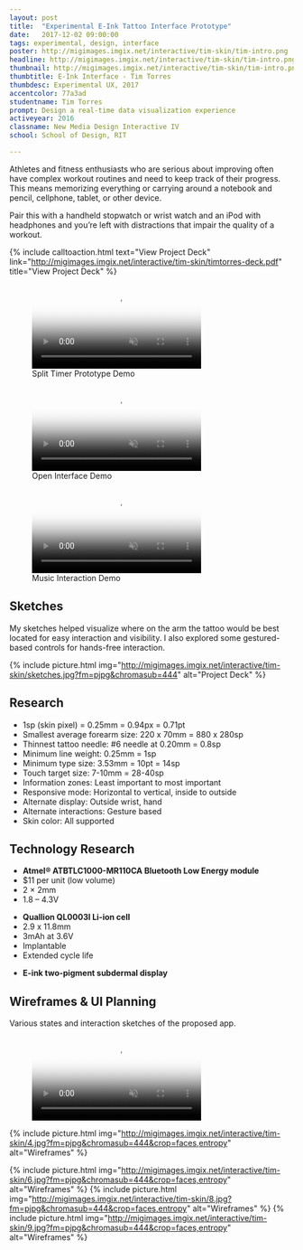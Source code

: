 ```yaml
---
layout: post
title:  "Experimental E-Ink Tattoo Interface Prototype"
date:   2017-12-02 09:00:00
tags: experimental, design, interface
poster: http://migimages.imgix.net/interactive/tim-skin/tim-intro.png
headline: http://migimages.imgix.net/interactive/tim-skin/tim-intro.png?fm=pjpg&h=400&fit=crop&crop=fp&fp-y=.46&auto=format
thumbnail: http://migimages.imgix.net/interactive/tim-skin/tim-intro.png?fit=crop&fm=pjpg&q=85&chromasub=444
thumbtitle: E-Ink Interface - Tim Torres
thumbdesc: Experimental UX, 2017
accentcolor: 77a3ad
studentname: Tim Torres
prompt: Design a real-time data visualization experience
activeyear: 2016
classname: New Media Design Interactive IV
school: School of Design, RIT

---
```


<section>
<p>Athletes and fitness enthusiasts who are serious about improving often have complex workout routines and need to keep track of their progress. This means memorizing everything or carrying around a notebook and pencil, cellphone, tablet, or other device.

Pair this with a handheld stopwatch or wrist watch and an iPod with headphones and you’re left with distractions that impair the quality of a workout.</p>

{% include calltoaction.html text="View Project Deck" link="http://migimages.imgix.net/interactive/tim-skin/timtorres-deck.pdf" title="View Project Deck" %}

<figure class="fullsize">
<video preload="none" poster="{{ page.poster }}?fm=pjpg&w=1074&h=604&fit=crop&blend=dd{{ page.accentcolor }}&bm=normal&sat=-100&q=50" autoplay muted loop playsinline controls src="../../../media/skin/final2.mp4">
	<source src="../../../media/skin/final2.mp4" type="video/mp4">
</video>
<figcaption>
	Split Timer Prototype Demo
</figcaption>
</figure>

<figure class="fullsize">
<video preload="none" poster="{{ page.poster }}?fm=pjpg&w=1074&h=604&fit=crop&blend=dd{{ page.accentcolor }}&bm=normal&sat=-100&q=50" autoplay muted loop playsinline controls src="../../../media/skin/i1_web.mp4">
	<source src="../../../media/skin/i1_web.mp4" type="video/mp4">
</video>
<figcaption>
	Open Interface Demo
</figcaption>
</figure>

<figure class="fullsize">
<video preload="none" poster="{{ page.poster }}?fm=pjpg&w=1074&h=604&fit=crop&blend=dd{{ page.accentcolor }}&bm=normal&sat=-100&q=50" autoplay muted loop playsinline src="../../../media/skin/final3.mp4">
	<source src="../../../media/skin/final3.mp4" type="video/mp4">
</video>
<figcaption>
	Music Interaction Demo
</figcaption>
</figure>

<h2>Sketches</h2>
<p>My sketches helped visualize where on the arm the tattoo would be best located for easy interaction and visibility. I also explored some gestured-based controls for hands-free interaction.</p>

{% include picture.html img="http://migimages.imgix.net/interactive/tim-skin/sketches.jpg?fm=pjpg&chromasub=444" alt="Project Deck" %}

<h2>Research</h2>
<ul class="smalllist">
	<li>1sp (skin pixel) = 0.25mm = 0.94px = 0.71pt</li>
	<li>Smallest average forearm size: 220 x 70mm = 880 x 280sp</li>
	<li>Thinnest tattoo needle: #6 needle at 0.20mm = 0.8sp</li>
	<li>Minimum line weight: 0.25mm = 1sp</li>
	<li>Minimum type size: 3.53mm = 10pt = 14sp</li>
	<li>Touch target size: 7-10mm = 28-40sp</li>
	<li>Information zones: Least important to most important</li>
	<li>Responsive mode: Horizontal to vertical, inside to outside</li>
	<li>Alternate display: Outside wrist, hand</li>
	<li>Alternate interactions: Gesture based</li>
	<li>Skin color: All supported</li>
</ul>

<!-- {% include picture.html img="http://migimages.imgix.net/interactive/tim-skin/runner.jpg?fm=pjpg&chromasub=444&h=320&fit=crop&crop=fp&fp-y=.4" alt="Project Deck" %} -->

<h2>Technology Research</h2>
<ul class="smalllist">
	<li><strong>Atmel® ATBTLC1000-MR110CA Bluetooth Low Energy module</strong></li>
	<li>$11 per unit (low volume)</li>
    <li>2 × 2mm</li>
    <li>1.8 – 4.3V</li>
</ul>

<ul class="smalllist">
	<li><strong>Quallion QL0003I Li-ion cell</strong></li>
    <li>2.9 x 11.8mm</li>
    <li>3mAh at 3.6V</li>
    <li>Implantable</li>
    <li>Extended cycle life</li>
</ul>

<ul class="smalllist">
	<li><strong>E-ink two-pigment subdermal display</strong></li>
</ul>


<h2>Wireframes & UI Planning</h2>
<p>Various states and interaction sketches of the proposed app.</p>

<figure>
<video preload="none" poster="{{ page.poster }}?fm=pjpg&w=1074&h=604&fit=crop&blend=dd{{ page.accentcolor }}&bm=normal&sat=-100&q=50" autoplay muted loop playsinline src="../../../media/skin/i1_detail4.mp4">
	<source src="../../../media/skin/i1_detail4.mp4" type="video/mp4">
</video>
</figure>

{% include picture.html img="http://migimages.imgix.net/interactive/tim-skin/4.jpg?fm=pjpg&chromasub=444&crop=faces,entropy" alt="Wireframes" %}

{% include picture.html img="http://migimages.imgix.net/interactive/tim-skin/6.jpg?fm=pjpg&chromasub=444&crop=faces,entropy" alt="Wireframes" %}
{% include picture.html img="http://migimages.imgix.net/interactive/tim-skin/8.jpg?fm=pjpg&chromasub=444&crop=faces,entropy" alt="Wireframes" %}
{% include picture.html img="http://migimages.imgix.net/interactive/tim-skin/9.jpg?fm=pjpg&chromasub=444&crop=faces,entropy" alt="Wireframes" %}





</section>

